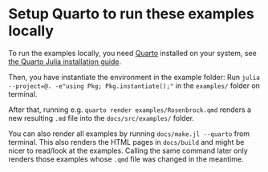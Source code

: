 
# Setup Quarto to run these examples locally

To run the examples locally, you need [Quarto](https://quarto.org) installed on your system,
see [the Quarto Julia installation guide](https://quarto.org/docs/computations/julia.html#installation).

Then, you have instantiate the environment in the example folder:
Run `julia --project=@. -e"using Pkg; Pkg.instantiate();"` in the `examples/` folder on terminal.

After that, running e.g. `quarto render examples/Rosenbrock.qmd` renders a new resulting
`.md` file into the `docs/src/examples/` folder.

You can also render all examples by running `docs/make.jl --quarto` from terminal.
This also renders the HTML pages in `docs/build` and might be nicer to read/look at the examples.
Calling the same command later only renders those examples whose `.qmd` file was changed in the meantime.
